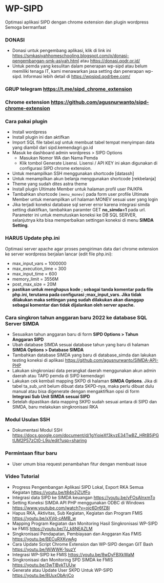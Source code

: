# WP-SIPD
Optimasi aplikasi SIPD dengan chrome extension dan plugin wordpress
Semoga bermanfaat

### DONASI
- Donasi untuk pengembang aplikasi, klik di link ini https://smkasiyahhomeschooling.blogspot.com/p/donasi-pengembangan-smk-asiyah.html atau https://donasi.qodr.or.id/
- Untuk pemda yang kesulitan dalam penerapan wp-sipd atau belum memiliki tenaga IT, kami menawarkan jasa setting dan penerapan wp-sipd. Informasi lebih detail di https://wpsipd.qodrbee.com/

### GRUP telegram https://t.me/sipd_chrome_extension

### Chrome extension https://github.com/agusnurwanto/sipd-chrome-extension

### Cara pakai plugin
- Install wordpress
- Install plugin ini dan aktifkan
- Import SQL file tabel.sql untuk membuat tabel tempat menyimpan data yang diambil dari sipd.kemendagri.go.id
- Masuk ke dashboard admin wordpress > SIPD Options
	- Masukan Nomor WA dan Nama Pemda
	- Klik tombol Generate Lisensi. Lisensi / API KEY ini akan digunakan di configurasi SIPD chrome extension.
- Untuk menampilkan SSH menggunakan shortcode [datassh]
- Untuk menampilkan akun belanja menggunakan shortcode [rekbelanja]
- Theme yang sudah dites astra theme
- Install plugin Ultimate Member untuk halaman profil user PA/KPA
- Tambahkan shortcode `[menu_monev]` pada form user profile Ultimate Member untuk menampilkan url halaman MONEV sesuai user yang login
- Jika terjadi koneksi database sql server error karena integrasi simda setting diaktifkan, tambahkan paramter GET **no_simda=1** pada url. Parameter ini untuk memutuskan koneksi ke DB SQL SERVER, selanjutnya kita bisa memperbaikan settingan koneksi di menu **SIMDA Setting**.

### HARUS Update php.ini
Optimasi server apache agar proses pengiriman data dari chrome extension ke server wordpress berjalan lancar (edit file php.ini):
- max_input_vars = 1000000
- max_execution_time = 300
- max_input_time = 600
- memory_limit = 3556M
- post_max_size = 20M
- **pastikan untuk menghapus kode ; sebagai tanda komentar pada file php.ini, terutama pada configurasi ;max_input_vars. Jika tidak dilakukan maka settingan yang sudah dilakukan akan dianggap sebagai komentar dan tidak dijalankan oleh server apache.**

### Cara singkron tahun anggaran baru 2022 ke database SQL Server SIMDA
- Sesuaikan tahun anggaran baru di form **SIPD Options > Tahun Anggaran SIPD**
- Ubah database SIMDA sesuai database tahun yang baru di halaman **SIMDA Options > Database SIMDA**
- Tambahkan database SIMDA yang baru di database_simda dan lakukan testing koneksi di aplikasi https://github.com/agusnurwanto/SIMDA-API-PHP
- Lakukan singkroniasi data perangkat daerah menggunakan akun admin daerah atau TAPD pemda di SIPD kemendagri
- Lakukan cek kembali mapping SKPD di halaman **SIMDA Options**. Jika di tabel ta_sub_unit belum dibuat data SKPD-nya, maka perlu dibuat dulu manual atau bisa digenerate dengan mengaktifkan opsi di form **Integrasi Sub Unit SIMDA sesuai SIPD**
- Setelah dipastikan data mapping SKPD sudah sesuai antara di SIPD dan SIMDA, baru melakukan singkronisasi RKA

### Modul Usulan SSH
- Dokumentasi Modul SSH https://docs.google.com/document/d/1gYioieXf3kvzE34TwBZ_HRtB5jPGtUM2P57zCt0-L9o/edit?usp=sharing

### Permintaan fitur baru
- User umum bisa request penambahan fitur dengan membuat issue

### Video Tutorial 
- Progress Pengembangan Aplikasi SIPD Lokal, Export RKA Semua Kegiatan https://youtu.be/t84n2jZUfFo
- Integrasi data SIPD ke SIMDA keuangan https://youtu.be/vFOsAlnxmTo
- Setting Koneksi SIMDA API PHP menggunakan ODBC di Windows https://www.youtube.com/watch?v=ojc6Dr6fZ8I
- Hapus RKA, Aktivitas, Sub Kegiatan, Kegiatan dan Program FMIS https://youtu.be/xXVd-cAMB_w
- Mapping Program Kegiatan dan Monitoring Hasil Singkronisasi WP-SIPD ke FMIS https://youtu.be/7J_k8NEAZLM
- Singkronisasi Pendapatan, Pembiayaan dan Anggaran Kas FMIS https://youtu.be/BECuRXKvwAg
- Cara Update Script Chrome Extension dan WP-SIPD dengan GIT Bash https://youtu.be/WiWWK-1suzY
- Integrasi WP-SIPD ke FMIS https://youtu.be/8wDyFBXkWaM
- Singkronisasi dan Monitoring SPD SIMDA ke FMIS https://youtu.be/3wTlBvkTUUw
- Generate atau Update User SKPD Untuk WP-SIPD https://youtu.be/8UuxObArjCo